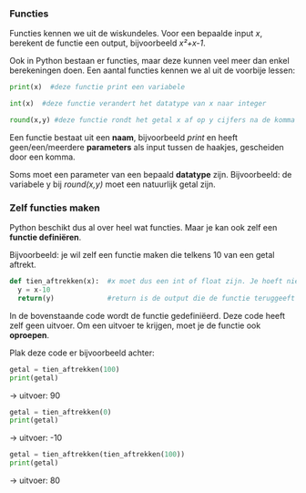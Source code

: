 ### Functies

Functies kennen we uit de wiskundeles. Voor een bepaalde input *x*, berekent de functie een output, bijvoorbeeld *x²+x-1*.

Ook in Python bestaan er functies, maar deze kunnen veel meer dan enkel berekeningen doen. Een aantal functies kennen we al uit de voorbije lessen:

```python
print(x)  #deze functie print een variabele

int(x)  #deze functie verandert het datatype van x naar integer

round(x,y) #deze functie rondt het getal x af op y cijfers na de komma

```
Een functie bestaat uit een **naam**, bijvoorbeeld *print* en heeft geen/een/meerdere **parameters** als input tussen de haakjes, gescheiden door een komma. 

Soms moet een parameter van een bepaald **datatype** zijn. Bijvoorbeeld: de variabele y bij *round(x,y)* moet een natuurlijk getal zijn.

### Zelf functies maken

Python beschikt dus al over heel wat functies. Maar je kan ook zelf een **functie definiëren**.

Bijvoorbeeld: je wil zelf een functie maken die telkens 10 van een getal aftrekt.

```python
def tien_aftrekken(x):  #x moet dus een int of float zijn. Je hoeft niet met x te werken, dit mag eender welke naamgeving zijn.
  y = x-10
  return(y)             #return is de output die de functie teruggeeft
```
In de bovenstaande code wordt de functie gedefiniëerd. Deze code heeft zelf geen uitvoer. Om een uitvoer te krijgen, moet je de functie ook **oproepen**.

Plak deze code er bijvoorbeeld achter:
```python
getal = tien_aftrekken(100)
print(getal)
```
-> uitvoer: 90

```python
getal = tien_aftrekken(0)
print(getal)
```
-> uitvoer: -10


```python
getal = tien_aftrekken(tien_aftrekken(100))
print(getal)
```
-> uitvoer: 80



